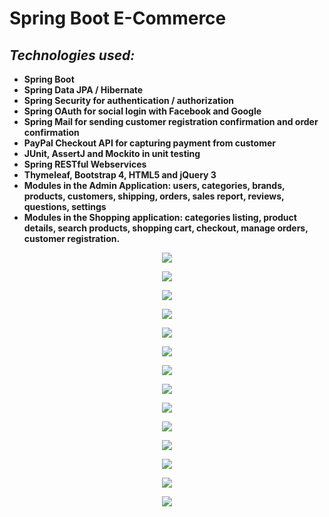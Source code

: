 # Spring Boot E-Commerce 

## ***Technologies used:***

* **Spring Boot**
* **Spring Data JPA / Hibernate**
* **Spring Security for authentication / authorization**
* **Spring OAuth for social login with Facebook and Google**
* **Spring Mail for sending customer registration confirmation and order confirmation**
* **PayPal Checkout API for capturing payment from customer**
* **JUnit, AssertJ and Mockito in unit testing**
* **Spring RESTful Webservices**
* **Thymeleaf, Bootstrap 4, HTML5 and jQuery 3**
* **Modules in the Admin Application: users, categories, brands, products, customers, shipping, orders, sales report, reviews, questions, settings**
* **Modules in the Shopping application: categories listing, product details, search products, shopping cart, checkout, manage orders, customer registration.**

<p align = "center">
<img src="https://github.com/iizdebski/shopme2/blob/main/images_for_README/shopme_01.JPG">
</p>

<p align = "center">
<img src="https://github.com/iizdebski/shopme2/blob/main/images_for_README/shopme_02.JPG">
</p>

<p align = "center">
<img src="https://github.com/iizdebski/shopme2/blob/main/images_for_README/shopme_03.JPG">
</p>

<p align = "center">
<img src="https://github.com/iizdebski/shopme2/blob/main/images_for_README/shopme_04.JPG">
</p>

<p align = "center">
<img src="https://github.com/iizdebski/shopme2/blob/main/images_for_README/shopme_05.JPG">
</p>

<p align = "center">
<img src="https://github.com/iizdebski/shopme2/blob/main/images_for_README/shopme_06.JPG">
</p>

<p align = "center">
<img src="https://github.com/iizdebski/shopme2/blob/main/images_for_README/shopme_07.JPG">
</p>

<p align = "center">
<img src="https://github.com/iizdebski/shopme2/blob/main/images_for_README/shopme_08.JPG">
</p>

<p align = "center">
<img src="https://github.com/iizdebski/shopme2/blob/main/images_for_README/shopme_09.JPG">
</p>

<p align = "center">
<img src="https://github.com/iizdebski/shopme2/blob/main/images_for_README/shopme10.JPG">
</p>

<p align = "center">
<img src="https://github.com/iizdebski/shopme2/blob/main/images_for_README/shopme11.JPG">
</p>

<p align = "center">
<img src="https://github.com/iizdebski/shopme2/blob/main/images_for_README/shopme12.JPG">
</p>

<p align = "center">
<img src="https://github.com/iizdebski/shopme2/blob/main/images_for_README/shopme14.JPG">
</p>

<p align = "center">
<img src="https://github.com/iizdebski/shopme2/blob/main/images_for_README/shopme15.JPG">
</p>
